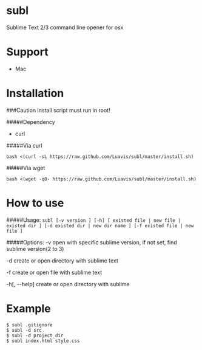 # subl
Sublime Text 2/3 command line opener for osx

Support
====

* Mac

Installation
====

###Caution
Install script must run in root!


#####Dependency
* curl

#####Via curl
```
bash <(curl -sL https://raw.github.com/Luavis/subl/master/install.sh)
```

#####Via wget
```
bash <(wget -qO- https://raw.github.com/Luavis/subl/master/install.sh)
```

How to use
====

#####Usage:
  ```subl [-v version ] [-h] [ existed file | new file | existed dir ] [-d existed dir | new dir name ] [-f existed file | new file ]```

#####Options:
  -v                      open with specific sublime version, if not set, find sublime version(2 to 3)
  
  -d                      create or open directory with sublime text
  
  -f                       create or open file with sublime text
  
  -h[, --help]         create or open directory with sublime

Example
====
```shell
$ subl .gitignore
$ subl -d src
$ subl -d project_dir
$ subl index.html style.css
```
